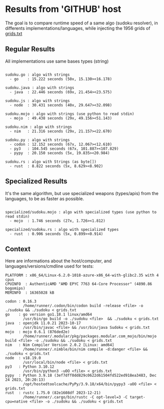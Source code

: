 # Results from 'GITHUB' host

The goal is to compare runtime speed of a same algo (sudoku resolver), in differents implementations/languages, while injecting the 1956 grids of [grids.txt](grids.txt)

## Regular Results

All implementations use same bases types (string)

```

sudoku.go : algo with strings
  - go    : 15.222 seconds (50x, 15.130><16.178)

sudoku.java : algo with strings
  - java  : 22.446 seconds (69x, 21.454><23.575)

sudoku.js : algo with strings
  - node  : 30.431 seconds (40x, 29.647><32.098)

sudoku.mojo : algo with strings (use python to read stdin)
  - mojo  : 49.438 seconds (29x, 49.156><51.143)

sudoku.nim : algo with strings
  - nim   : 21.316 seconds (29x, 21.157><22.670)

sudoku.py : algo with strings
  - codon : 12.152 seconds (67x, 12.067><12.610)
  - py3   : 104.545 seconds (67x, 101.887><107.829)
  - pypy  : 20.150 seconds (5x, 19.835><20.984)

sudoku.rs : algo with Strings (as byte[])
  - rust  : 8.822 seconds (5x, 8.629><8.902)

```

## Specialized Results

It's the same algorithm, but use specialized weapons (types/apis) from the languages, to be as faster as possible.

```

specialized/sudoku.mojo : algo with specialized types (use python to read stdin)
  - mojo  : 1.746 seconds (27x, 1.726><1.812)

specialized/sudoku.rs : algo with specialized types
  - rust  : 0.906 seconds (5x, 0.899><0.914)

```
## Context

Here are informations about the host/computer, and languages/versions/cmdline used for tests:
```
PLATFORM : x86_64/Linux-6.2.0-1018-azure-x86_64-with-glibc2.35 with 4 cpus
CPUINFO  : AuthenticAMD "AMD EPYC 7763 64-Core Processor" (4890.86 bogomips)
MEMINFO  : 16365028 kB

codon : 0.16.3
        /home/runner/.codon/bin/codon build -release <file> -o ./sudoku && ./sudoku < grids.txt
go    : go version go1.18.1 linux/amd64
        /usr/bin/go build -o ./sudoku <file>  && ./sudoku < grids.txt
java  : openjdk 11.0.21 2023-10-17
        /usr/bin/javac <file> && /usr/bin/java Sudoku < grids.txt
mojo  : mojo 0.6.1 (876ded2e)
        /home/runner/.modular/pkg/packages.modular.com_mojo/bin/mojo build <file> -o ./sudoku && ./sudoku < grids.txt
nim   : Nim Compiler Version 2.0.2 [Linux: amd64]
        /home/runner/.nimble/bin/nim compile -d:danger <file> && ./sudoku < grids.txt
node  : v18.19.0
        /usr/local/bin/node <file> < grids.txt
py3   : Python 3.10.12
        /usr/bin/python3 -uOO <file> < grids.txt
pypy  : Python 3.9.18 (3ef7dff0dd829c0622d61504fd522ed918ea3483, Dec 24 2023, 20:20:13)
        /opt/hostedtoolcache/PyPy/3.9.18/x64/bin/pypy3 -uOO <file> < grids.txt
rust  : rustc 1.75.0 (82e1608df 2023-12-21)
        /home/runner/.cargo/bin/rustc -C opt-level=3 -C target-cpu=native <file> -o ./sudoku && ./sudoku < grids.txt

```


